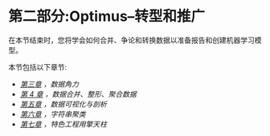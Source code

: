 # 第二部分:Optimus–转型和推广

在本节结束时，您将学会如何合并、争论和转换数据以准备报告和创建机器学习模型。

本节包括以下章节:

*   [*第三章*](B17166_03_Final_VK_epub.xhtml#_idTextAnchor064) *，数据角力*
*   [*第 4 章*](B17166_04_Final_VK_epub.xhtml#_idTextAnchor085) *，数据合并、整形、聚合数据*
*   [*第五章*](B17166_05_Final_VK_epub.xhtml#_idTextAnchor099) *，数据可视化与剖析*
*   [*第六章*](B17166_06_Final_SB_epub.xhtml#_idTextAnchor112) *，字符串聚类*
*   [*第七章*](B17166_07_Final_VK_epub.xhtml#_idTextAnchor124) *，特色工程用擎天柱*